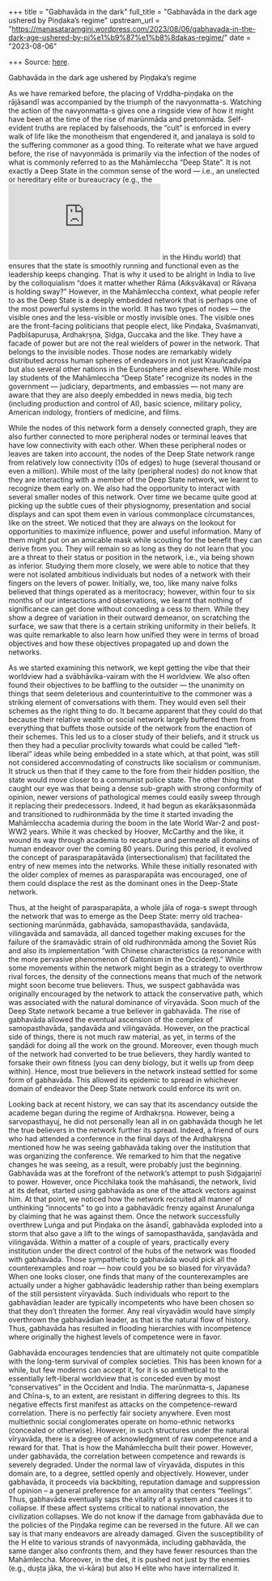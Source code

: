 +++
title = "Gabhavāda in the dark"
full_title = "Gabhavāda in the dark age ushered by Piṇḍaka’s regime"
upstream_url = "https://manasataramgini.wordpress.com/2023/08/06/gabhavada-in-the-dark-age-ushered-by-pi%e1%b9%87%e1%b8%8dakas-regime/"
date = "2023-08-06"

+++
Source: [here](https://manasataramgini.wordpress.com/2023/08/06/gabhavada-in-the-dark-age-ushered-by-pi%e1%b9%87%e1%b8%8dakas-regime/).

Gabhavāda in the dark age ushered by Piṇḍaka’s regime

As we have remarked before, the placing of Vṛddha-piṇḍaka on the rājāsandī was accompanied by the triumph of the navyonmatta-s. Watching the action of the navyonmatta-s gives one a ringside view of how it might have been at the time of the rise of marūnmāda and pretonmāda. Self-evident truths are replaced by falsehoods, the “cult” is enforced in every walk of life like the monotheism that engendered it, and janalaya is sold to the suffering commoner as a good thing. To reiterate what we have argued before, the rise of navyonmāda is primarily via the infection of the nodes of what is commonly referred to as the Mahāmleccha “Deep State”. It is not exactly a Deep State in the common sense of the word — i.e., an unelected or hereditary elite or bureaucracy (e.g., the ![V_1](https://s0.wp.com/latex.php?latex=V_1&bg=ffffff&fg=333333&s=0&c=20201002) in the Hindu world) that ensures that the state is smoothly running and functional even as the leadership keeps changing. That is why it used to be alright in India to live by the colloquialism “does it matter whether Rāma (Aikṣvākava) or Rāvaṇa is holding sway?” However, in the Mahāmleccha context, what people refer to as the Deep State is a deeply embedded network that is perhaps one of the most powerful systems in the world. It has two types of nodes — the visible ones and the less-visible or mostly invisible ones. The visible ones are the front-facing politicians that people elect, like Piṇḍaka, Svaśmanvati, Paḍbīśapuruṣa, Ardhakṛṣṇa, Ṣiḍga, Guccaka and the like. They have a facade of power but are not the real wielders of power in the network. That belongs to the invisible nodes. Those nodes are remarkably widely distributed across human spheres of endeavors in not just Krauñcadvīpa but also several other nations in the Eurosphere and elsewhere. While most lay students of the Mahāmleccha “Deep State” recognize its nodes in the government — judiciary, departments, and embassies — not many are aware that they are also deeply embedded in news media, big tech (including production and control of AI), basic science, military policy, American indology, frontiers of medicine, and films.

While the nodes of this network form a densely connected graph, they are also further connected to more peripheral nodes or terminal leaves that have low connectivity with each other. When these peripheral nodes or leaves are taken into account, the nodes of the Deep State network range from relatively low connectivity (10s of edges) to huge (several thousand or even a million). While most of the laity (peripheral nodes) do not know that they are interacting with a member of the Deep State network, we learnt to recognize them early on. We also had the opportunity to interact with several smaller nodes of this network. Over time we became quite good at picking up the subtle cues of their physiognomy, presentation and social displays and can spot them even in various commonplace circumstances, like on the street. We noticed that they are always on the lookout for opportunities to maximize influence, power and useful information. Many of them might put on an amicable mask while scouting for the benefit they can derive from you. They will remain so as long as they do not learn that you are a threat to their status or position in the network, i.e., via being shown as inferior. Studying them more closely, we were able to notice that they were not isolated ambitious individuals but nodes of a network with their fingers on the levers of power. Initially, we, too, like many naive folks believed that things operated as a meritocracy; however, within four to six months of our interactions and observations, we learnt that nothing of significance can get done without conceding a cess to them. While they show a degree of variation in their outward demeanor, on scratching the surface, we saw that there is a certain striking uniformity in their beliefs. It was quite remarkable to also learn how unified they were in terms of broad objectives and how these objectives propagated up and down the networks.

As we started examining this network, we kept getting the vibe that their worldview had a svābhāvika-vairam with the H worldview. We also often found their objectives to be baffling to the outsider — the unanimity on things that seem deleterious and counterintuitive to the commoner was a striking element of conversations with them. They would even sell their schemes as the right thing to do. It became apparent that they could do that because their relative wealth or social network largely buffered them from everything that buffets those outside of the network from the enaction of their schemes. This led us to a closer study of their beliefs, and it struck us then they had a peculiar proclivity towards what could be called “left-liberal” ideas while being embedded in a state which, at that point, was still not considered accommodating of constructs like socialism or communism. It struck us then that if they came to the fore from their hidden position, the state would move closer to a communist police state. The other thing that caught our eye was that being a dense sub-graph with strong conformity of opinion, newer versions of pathological memes could easily sweep through it replacing their predecessors. Indeed, it had begun as ekarākṣasonmāda and transitioned to rudhironmāda by the time it started invading the Mahāmleccha academia during the boom in the late World War-2 and post-WW2 years. While it was checked by Hoover, McCarthy and the like, it wound its way through academia to recapture and permeate all domains of human endeavor over the coming 80 years. During this period, it evolved the concept of parasparapātavāda (intersectionalism) that facilitated the entry of new memes into the networks. While these initially resonated with the older complex of memes as parasparapāta was encouraged, one of them could displace the rest as the dominant ones in the Deep-State network.

Thus, at the height of parasparapāta, a whole jāla of roga-s swept through the network that was to emerge as the Deep State: merry old trachea-sectioning marūnmāda, gabhavāda, samopasthavāda, ṣanḍavāda, viliṅgavāda and samavāda, all danced together making excuses for the failure of the śramavādic strain of old rudhironmāda among the Soviet Rūs and also its implementation “with Chinese characteristics (a resonance with the more pervasive phenomenon of Galtonism in the Occident).” While some movements within the network might begin as a strategy to overthrow rival forces, the density of the connections means that much of the network might soon become true believers. Thus, we suspect gabhavāda was originally encouraged by the network to attack the conservative path, which was associated with the natural dominance of vīryavāda. Soon much of the Deep State network became a true believer in gabhavāda. The rise of gabhavāda allowed the eventual ascension of the complex of samopasthavāda, ṣanḍavāda and viliṅgavāda. However, on the practical side of things, there is not much raw material, as yet, in terms of the ṣaṇḍādi for doing all the work on the ground. Moreover, even though much of the network had converted to be true believers, they hardly wanted to forsake their own fitness (you can deny biology, but it wells up from deep within). Hence, most true believers in the network instead settled for some form of gabhavāda. This allowed its epidemic to spread in whichever domain of endeavor the Deep State network could enforce its writ on.

Looking back at recent history, we can say that its ascendancy outside the academe began during the regime of Ardhakṛṣṇa. However, being a sarvopasthayuj, he did not personally lean all in on gabhavāda though he let the true believers in the network further its spread. Indeed, a friend of ours who had attended a conference in the final days of the Ardhakṛṣṇa mentioned how he was seeing gabhavāda taking over the institution that was organizing the conference. We remarked to him that the negative changes he was seeing, as a result, were probably just the beginning. Gabhavāda was at the forefront of the network’s attempt to push Ṣiḍgajariṇī to power. However, once Picchilaka took the mahāsandi, the network, livid at its defeat, started using gabhavāda as one of the attack vectors against him. At that point, we noticed how the network recruited all manner of unthinking “innocents” to go into a gabhavādic frenzy against Aruṇaluṅga by claiming that he was against them. Once the network successfully overthrew Luṅga and put Piṇḍaka on the āsandī, gabhavāda exploded into a storm that also gave a lift to the wings of samopasthavāda, ṣanḍavāda and viliṅgavāda. Within a matter of a couple of years, practically every institution under the direct control of the hubs of the network was flooded with gabhavāda. Those sympathetic to gabhavāda would pick all the counterexamples and roar — how could you be so biased for vīryavāda? When one looks closer, one finds that many of the counterexamples are actually under a higher gabhavādic leadership rather than being exemplars of the still persistent vīryavāda. Such individuals who report to the gabhavādian leader are typically incompetents who have been chosen so that they don’t threaten the former. Any real vīryavādin would have simply overthrown the gabhavādian leader, as that is the natural flow of history. Thus, gabhavāda has resulted in flooding hierarchies with incompetence where originally the highest levels of competence were in favor.

Gabhavāda encourages tendencies that are ultimately not quite compatible with the long-term survival of complex societies. This has been known for a while, but few moderns can accept it, for it is so antithetical to the essentially left-liberal worldview that is conceded even by most “conservatives” in the Occident and India. The marūnmatta-s, Japanese and Chīna-s, to an extent, are resistant in differing degrees to this. Its negative effects first manifest as attacks on the competence-reward correlation. There is no perfectly fair society anywhere. Even most multiethnic social conglomerates operate on homo-ethnic networks (concealed or otherwise). However, in such structures under the natural vīryavāda, there is a degree of acknowledgment of raw competence and a reward for that. That is how the Mahāmleccha built their power. However, under gabhavāda, the correlation between competence and rewards is severely degraded. Under the normal law of vīryavāda, disputes in this domain are, to a degree, settled openly and objectively. However, under gabhavāda, it proceeds via backbiting, reputation damage and suppression of opinion – a general preference for an amorality that centers “feelings’’. Thus, gabhavāda eventually saps the vitality of a system and causes it to collapse. If these affect systems critical to national innovation, the civilization collapses. We do not know if the damage from gabhavāda due to the policies of the Piṇḍaka regime can be reversed in the future. All we can say is that many endeavors are already damaged. Given the susceptibility of the H elite to various strands of navyonmāda, including gabhavāda, the same danger also confronts them, and they have fewer resources than the Mahāmleccha. Moreover, in the deś, it is pushed not just by the enemies (e.g., duṣṭa jāka, the vi-kāra) but also H elite who have internalized it.
